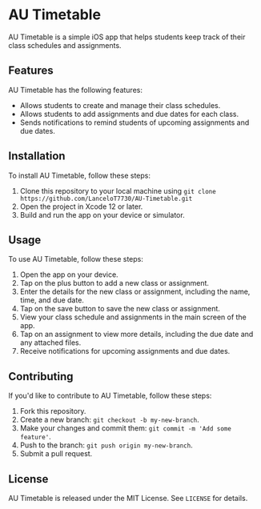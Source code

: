 # AU Timetable

AU Timetable is a simple iOS app that helps students keep track of their class schedules and assignments.

## Features

AU Timetable has the following features:

- Allows students to create and manage their class schedules.
- Allows students to add assignments and due dates for each class.
- Sends notifications to remind students of upcoming assignments and due dates.

## Installation

To install AU Timetable, follow these steps:

1. Clone this repository to your local machine using `git clone https://github.com/LanceloT7730/AU-Timetable.git`
2. Open the project in Xcode 12 or later.
3. Build and run the app on your device or simulator.

## Usage

To use AU Timetable, follow these steps:

1. Open the app on your device.
2. Tap on the plus button to add a new class or assignment.
3. Enter the details for the new class or assignment, including the name, time, and due date.
4. Tap on the save button to save the new class or assignment.
5. View your class schedule and assignments in the main screen of the app.
6. Tap on an assignment to view more details, including the due date and any attached files.
7. Receive notifications for upcoming assignments and due dates.

## Contributing

If you'd like to contribute to AU Timetable, follow these steps:

1. Fork this repository.
2. Create a new branch: `git checkout -b my-new-branch`.
3. Make your changes and commit them: `git commit -m 'Add some feature'`.
4. Push to the branch: `git push origin my-new-branch`.
5. Submit a pull request.

## License

AU Timetable is released under the MIT License. See `LICENSE` for details.
